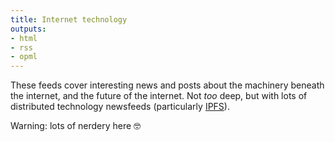 ```yaml
---
title: Internet technology
outputs:
- html
- rss
- opml
---
```


These feeds cover interesting news and posts about the machinery beneath the internet, and the future of the internet. Not _too_ deep, but with lots of distributed technology newsfeeds (particularly [IPFS](https://ipfs.io)).

Warning: lots of nerdery here 🤓
